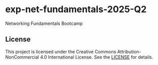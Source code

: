 # exp-net-fundamentals-2025-Q2

Networking Fundamentals Bootcamp

## License

This project is licensed under the Creative Commons Attribution-NonCommercial 4.0 International License.
See the [LICENSE](LICENSE.txt) for details.
